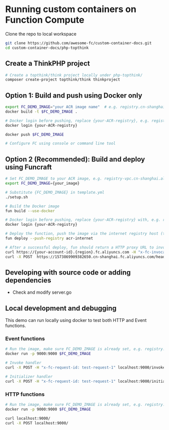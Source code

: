 # Running custom containers on Function Compute
Clone the repo to local workspace

```bash
git clone https://github.com/awesome-fc/custom-container-docs.git
cd custom-container-docs/php-topthink
```

## Create a ThinkPHP project
```bash
# Create a topthink/think project locally under php-topthink/
composer create-project topthink/think thinkproject
````

## Option 1: Build and push using Docker only

```bash
export FC_DEMO_IMAGE="your ACR image name"  # e.g. registry.cn-shanghai.aliyuncs.com/namespace/thinkphp:tag
docker build -t $FC_DEMO_IMAGE .

# Docker login before pushing, replace {your-ACR-registry}, e.g. registry.cn-shanghai.aliyuncs.com
docker login {your-ACR-registry}

docker push $FC_DEMO_IMAGE

# Configure FC using console or command line tool
```

## Option 2 (Recommended): Build and deploy using Funcraft

```bash
# Set FC_DEMO_IMAGE to your ACR image, e.g. registry-vpc.cn-shanghai.aliyuncs.com/{your-namespace}/thinkphp:v1
export FC_DEMO_IMAGE={your_image}

# Substitute {FC_DEMO_IMAGE} in template.yml
./setup.sh

# Build the Docker image
fun build --use-docker

# Docker login before pushing, replace {your-ACR-registry} with, e.g. registry.cn-shanghai.aliyuncs.com
docker login {your-ACR-registry}

# Deploy the function, push the image via the internet registry host (the function config uses the VPC registry for faster image pulling)
fun deploy --push-registry acr-internet

# After a successful deploy, fun should return a HTTP proxy URL to invoke the function
curl https://{your-account-id}.{region}.fc.aliyuncs.com -H "x-fc-invocation-target: 2016-08-15/proxy/ThinkPHPCustomContainer/thinkphp-http"
curl -X POST  https://1573869909382650.cn-shanghai.fc.aliyuncs.com/header/host -H "x-fc-invocation-target: 2016-08-15/proxy/ThinkPHPCustomContainer/thinkphp-http"
```

## Developing with source code or adding dependencies
* Check and modify server.go

## Local development and debugging
This demo can run locally using docker to test both HTTP and Event functions.

### Event functions

```bash
# Run the image, make sure FC_DEMO_IMAGE is already set, e.g. registry.cn-shanghai.aliyuncs.com/namespace/thinkphp:tag
docker run -p 9000:9000 $FC_DEMO_IMAGE

# Invoke handler
curl -X POST -H "x-fc-request-id: test-request-1" localhost:9000/invoke

# Initializer handler
curl -X POST -H "x-fc-request-id: test-request-1" localhost:9000/initialize
```

### HTTP functions

```bash
# Run the image, make sure FC_DEMO_IMAGE is already set, e.g. registry.cn-shanghai.aliyuncs.com/namespace/thinkphp:tag
docker run -p 9000:9000 $FC_DEMO_IMAGE

curl localhost:9000/
curl -X POST localhost:9000/
```
